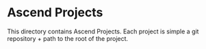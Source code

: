 # Ascend Projects

This directory contains Ascend Projects. Each project is simple a git repository + path to the root of the project.
